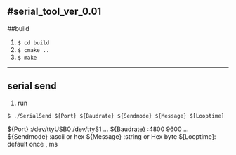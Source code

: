 #serial_tool_ver_0.01
---------------------------------
##build
1. `$ cd build`  
2. `$ cmake ..`  
3. `$ make`  
---------------------------------

## serial send
1. run  
```
$ ./SerialSend ${Port} ${Baudrate} ${Sendmode} ${Message} $[Looptime]
```
${Port} :/dev/ttyUSB0 /dev/ttyS1 ...
${Baudrate} :4800 9600 ...
${Sendmode} :ascii or hex
${Message} :string or Hex byte
$[Looptime]: default once , ms
